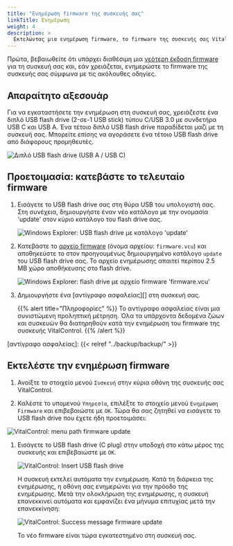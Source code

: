 ```yaml
---
title: "Ενημέρωση firmware της συσκευής σας"
linkTitle: Ενημέρωση
weight: 4
description: >
  Εκτελώντας μια ενημέρωση firmware, το firmware της συσκευής σας VitalControl μπορεί να ενημερωθεί στις τελευταίες διαθέσιμες εκδόσεις.
---
```

Πρώτα, βεβαιωθείτε ότι υπάρχει διαθέσιμη μια [νεότερη έκδοση firmware](../versions/) για τη συσκευή σας και, εάν χρειάζεται, ενημερώστε το firmware της συσκευής σας σύμφωνα με τις ακόλουθες οδηγίες.

## Απαραίτητο αξεσουάρ

Για να εγκαταστήσετε την ενημέρωση στη συσκευή σας, χρειάζεστε ένα διπλό USB flash drive (2-σε-1 USB stick) τύπου C/USB 3.0 με συνδετήρα USB C και USB A. Ένα τέτοιο διπλό USB flash drive παραδίδεται μαζί με τη συσκευή σας. Μπορείτε επίσης να αγοράσετε ένα τέτοιο USB flash drive από διάφορους προμηθευτές.

![Διπλό USB flash drive (USB A / USB C)](/images/firmware/update/usb-dual-stick.svg "Διπλό USB flash drive")

## Προετοιμασία: κατεβάστε το τελευταίο firmware

1. Εισάγετε το USB flash drive σας στη θύρα USB του υπολογιστή σας. Στη συνέχεια, δημιουργήστε έναν νέο κατάλογο με την ονομασία 'update' στον κύριο κατάλογο του flash drive σας.

    ![Windows Explorer: USB flash drive με κατάλογο 'update'](../images/create-folder-update.png "USB flash drive: κατάλογος 'update'")

1. Κατεβάστε το [αρχείο firmware](/download/firmware.vcu) (όνομα αρχείου: `firmware.vcu`) και αποθηκεύστε το στον προηγουμένως δημιουργημένο κατάλογο `update` του USB flash drive σας. Το αρχείο ενημέρωσης απαιτεί περίπου 2.5 MB χώρο αποθήκευσης στο flash drive.

    ![Windows Explorer: flash drive με αρχείο firmware 'firmware.vcu'](../images/save-firmware-file.png "Flash drive με αρχείο firmware")

1. Δημιουργήστε ένα [αντίγραφο ασφαλείας][] στη συσκευή σας.

    {{% alert title="Πληροφορίες" %}}
Το αντίγραφο ασφαλείας είναι μια συνιστώμενη προληπτική μέτρηση. Όλα τα υπάρχοντα δεδομένα ζώων και συσκευών θα διατηρηθούν κατά την ενημέρωση του firmware της συσκευής VitalControl.
    {{% /alert %}}

[αντίγραφο ασφαλείας]: {{< relref "../backup/backup/" >}}

## Εκτελέστε την ενημέρωση firmware

1. Ανοίξτε το στοιχείο μενού `Συσκευή` στην κύρια οθόνη της συσκευής σας VitalControl.

1. Καλέστε το υπομενού `Υπηρεσία`, επιλέξτε το στοιχείο μενού `Ενημέρωση Firmware` και επιβεβαιώστε με `OK`. Τώρα θα σας ζητηθεί να εισάγετε το USB flash drive που έχετε ήδη προετοιμάσει:

![VitalControl: menu path firmware update](../images/firmware-update.png "Firmware update")

1. Εισάγετε το USB flash drive (C plug) στην υποδοχή στο κάτω μέρος της συσκευής και επιβεβαιώστε με `OK`.

    ![VitalControl: Insert USB flash drive](/images/firmware/update/plug-in-dual-usb-stick.svg "Insert USB flash drive")

    Η συσκευή εκτελεί αυτόματα την ενημέρωση. Κατά τη διάρκεια της ενημέρωσης, η οθόνη σας ενημερώνει για την πρόοδο της ενημέρωσης. Μετά την ολοκλήρωση της ενημέρωσης, η συσκευή επανεκκινεί αυτόματα και εμφανίζει ένα μήνυμα επιτυχίας μετά την επανεκκίνηση:

   ![VitalControl: Success message firmware update](../images/update-success.png "Success firmware update")

   Το νέο firmware είναι τώρα εγκατεστημένο στη συσκευή σας.
